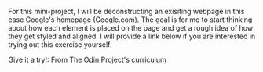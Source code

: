 For this mini-project, I will be deconstructing an exisiting webpage in this case Google's homepage (Google.com). The goal is for me to start thinking about how each element is placed on the page and get a rough idea of how they get styled and aligned. I will provide a link below if you are interested in trying out this exercise yourself.

Give it a try!: From The Odin Project's [curriculum](http://www.theodinproject.com/courses/web-development-101/lessons/html-css)